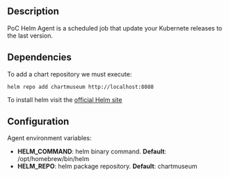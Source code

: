## Description
PoC Helm Agent is a scheduled job that update your Kubernete releases to the last version.

## Dependencies

To add a chart repository we must execute:

```shell
helm repo add chartmuseum http://localhost:8088
```

To install helm visit the [official Helm site](https://helm.sh/docs/intro/install/)

## Configuration 

Agent environment variables:

- **HELM_COMMAND**: helm binary command. **Default**: /opt/homebrew/bin/helm
- **HELM_REPO**: helm package repository. **Default**: chartmuseum